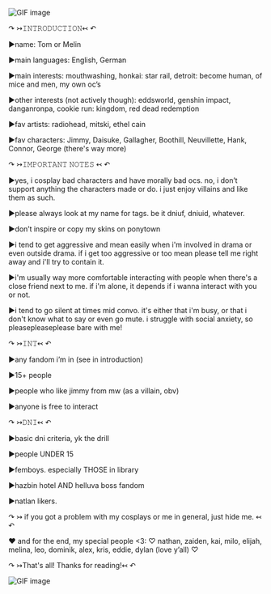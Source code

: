  ![GIF image](https://github.com/user-attachments/assets/fc939b41-136e-46ec-a4c4-4f4322032688)


↷ ↣𝙸𝙽𝚃𝚁𝙾𝙳𝚄𝙲𝚃𝙸𝙾𝙽↢ ↶

▶︎name: Tom or Melin

▶︎main languages: English, German

▶︎main interests: mouthwashing, honkai: star rail, detroit: become human, of mice and men, my own oc’s 

▶︎other interests (not actively though): eddsworld, genshin impact, danganronpa, cookie run: kingdom, red dead redemption 

▶︎fav artists: radiohead, mitski, ethel cain

▶︎fav characters: Jimmy, Daisuke, Gallagher, Boothill, Neuvillette, Hank, Connor, George (there's way more)


↷ ↣𝙸𝙼𝙿𝙾𝚁𝚃𝙰𝙽𝚃 𝙽𝙾𝚃𝙴𝚂 ↢ ↶

▶︎yes, i cosplay bad characters and have morally bad ocs. no, i don’t support anything the characters made or do. i just enjoy villains and like them as such.

▶︎please always look at my name for tags. be it dniuf, dniuid, whatever. 

▶︎don’t inspire or copy my skins on ponytown

▶︎i tend to get aggressive and mean easily when i'm involved in drama or even outside drama. if i get too aggressive or too mean please tell me right away and i'll try to contain it.

▶︎i'm usually way more comfortable interacting with people when there's a close friend next to me. if i'm alone, it depends if i wanna interact with you or not. 

▶︎i tend to go silent at times mid convo. it's either that i'm busy, or that i don't know what to say or even go mute. i struggle with social anxiety, so pleasepleaseplease bare with me!


↷ ↣𝙸𝙽𝚃↢ ↶

▶︎any fandom i’m in (see in introduction)

▶︎15+ people

▶︎people who like jimmy from mw (as a villain, obv)

▶︎anyone is free to interact


↷ ↣𝙳𝙽𝙸↢ ↶

▶︎basic dni criteria, yk the drill

▶︎people UNDER 15

▶︎femboys. especially THOSE in library

▶︎hazbin hotel AND helluva boss fandom

▶︎natlan likers. 


↷ ↣ if you got a problem with my cosplays or me in general, just hide me. ↢ ↶

♥︎ and for the end, my special people <3:
♡ nathan, zaiden, kai, milo, elijah, melina, leo, dominik, alex, kris, eddie, dylan (love y’all) ♡

↷ ↣That's all! Thanks for reading!↢ ↶

![GIF image](https://github.com/user-attachments/assets/ee2edc1b-a15a-47ac-aff7-7c0de43c7fb3)
